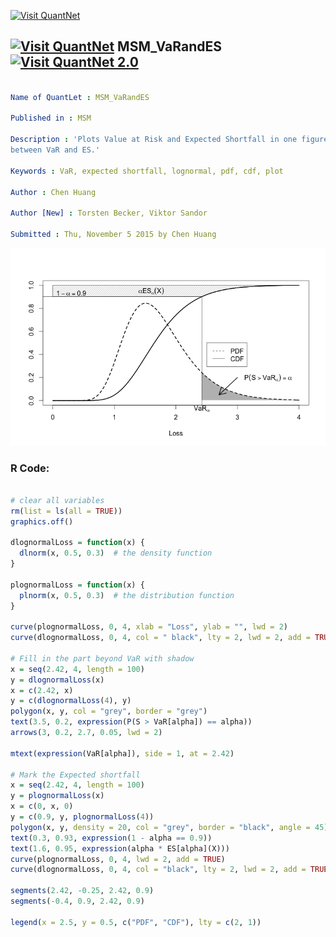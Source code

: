 
[<img src="https://github.com/QuantLet/Styleguide-and-FAQ/blob/master/pictures/banner.png" width="888" alt="Visit QuantNet">](http://quantlet.de/)

## [<img src="https://github.com/QuantLet/Styleguide-and-FAQ/blob/master/pictures/qloqo.png" alt="Visit QuantNet">](http://quantlet.de/) **MSM_VaRandES** [<img src="https://github.com/QuantLet/Styleguide-and-FAQ/blob/master/pictures/QN2.png" width="60" alt="Visit QuantNet 2.0">](http://quantlet.de/)

```yaml

Name of QuantLet : MSM_VaRandES

Published in : MSM

Description : 'Plots Value at Risk and Expected Shortfall in one figure and shows the relationship
between VaR and ES.'

Keywords : VaR, expected shortfall, lognormal, pdf, cdf, plot

Author : Chen Huang

Author [New] : Torsten Becker, Viktor Sandor

Submitted : Thu, November 5 2015 by Chen Huang

```

![Picture1](MSM_VaRandES.png)


### R Code:
```r

# clear all variables
rm(list = ls(all = TRUE))
graphics.off()

dlognormalLoss = function(x) {
  dlnorm(x, 0.5, 0.3)  # the density function
}

plognormalLoss = function(x) {
  plnorm(x, 0.5, 0.3)  # the distribution function 
}

curve(plognormalLoss, 0, 4, xlab = "Loss", ylab = "", lwd = 2)
curve(dlognormalLoss, 0, 4, col = " black", lty = 2, lwd = 2, add = TRUE)

# Fill in the part beyond VaR with shadow
x = seq(2.42, 4, length = 100)
y = dlognormalLoss(x)
x = c(2.42, x)
y = c(dlognormalLoss(4), y)
polygon(x, y, col = "grey", border = "grey")
text(3.5, 0.2, expression(P(S > VaR[alpha]) == alpha))
arrows(3, 0.2, 2.7, 0.05, lwd = 2)

mtext(expression(VaR[alpha]), side = 1, at = 2.42)

# Mark the Expected shortfall
x = seq(2.42, 4, length = 100)
y = plognormalLoss(x)
x = c(0, x, 0)
y = c(0.9, y, plognormalLoss(4))
polygon(x, y, density = 20, col = "grey", border = "black", angle = 45)
text(0.3, 0.93, expression(1 - alpha == 0.9))
text(1.6, 0.95, expression(alpha * ES[alpha](X)))
curve(plognormalLoss, 0, 4, lwd = 2, add = TRUE)
curve(dlognormalLoss, 0, 4, col = "black", lty = 2, lwd = 2, add = TRUE)

segments(2.42, -0.25, 2.42, 0.9)
segments(-0.4, 0.9, 2.42, 0.9)

legend(x = 2.5, y = 0.5, c("PDF", "CDF"), lty = c(2, 1)) 

```

